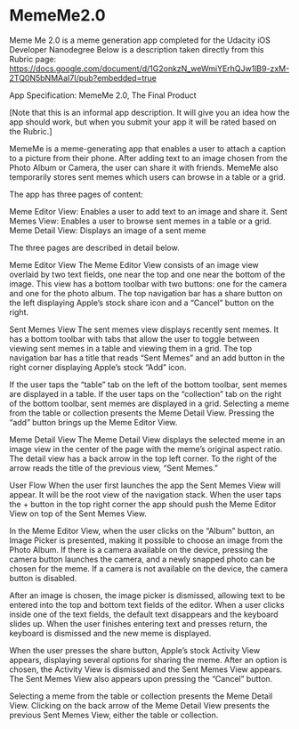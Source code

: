 # MemeMe2.0
Meme Me 2.0 is a meme generation app completed for the Udacity iOS Developer Nanodegree
Below is a description taken directly from this Rubric page:
https://docs.google.com/document/d/1G2onkzN_weWmiYErhQJw1lB9-zxM-2TQ0N5bNMAaI7I/pub?embedded=true

App Specification: MemeMe 2.0, The Final Product

[Note that this is an informal app description. It will give you an idea how the app should work, but when you submit your app it will be rated based on the Rubric.]


MemeMe is a meme-generating app that enables a user to attach a caption to a picture from their phone. After adding text to an image chosen from the Photo Album or Camera, the user can share it with friends. MemeMe also temporarily stores sent memes which users can browse in a table or a grid.


The app has three pages of content:


Meme Editor View: Enables a user to add text to an image and share it. 
Sent Memes View: Enables a user to browse sent memes in a table or a grid.
Meme Detail View: Displays an image of a sent meme

The three pages are described in detail below.

Meme Editor View
The Meme Editor View consists of an image view overlaid by two text fields, one near the top and one near the bottom of the image. This view has a bottom toolbar with two buttons: one for the camera and one for the photo album. The top navigation bar has a share button on the left displaying Apple’s stock share icon and a “Cancel” button on the right.


Sent Memes View
The sent memes view displays recently sent memes. It has a bottom toolbar with tabs that allow the user to toggle between viewing sent memes in a table and viewing them in a grid. The top navigation bar has a title that reads “Sent Memes” and an add button in the right corner displaying Apple’s stock “Add” icon.


If the user taps the “table” tab on the left of the bottom toolbar, sent memes are displayed in a table. If the user taps on the “collection” tab on the right of the bottom toolbar, sent memes are displayed in a grid. Selecting a meme from the table or collection presents the Meme Detail View. Pressing the “add” button brings up the Meme Editor View. 


Meme Detail View
The Meme Detail View displays the selected meme in an image view in the center of the page with the meme’s original aspect ratio. The detail view has a back arrow in the top left corner. To the right of the arrow reads the title of the previous view, “Sent Memes.”

User Flow
When the user first launches the app the Sent Memes View will appear. It will be the root view of the navigation stack. When the user taps the + button in the top right corner the app should push the Meme Editor View on top of the Sent Memes View.


In the Meme Editor View, when the user clicks on the “Album” button, an Image Picker is presented, making it possible to choose an image from the Photo Album. If there is a camera available on the device, pressing the camera button launches the camera, and a newly snapped photo can be chosen for the meme. If a camera is not available on the device, the camera button is disabled.


After an image is chosen, the image picker is dismissed, allowing text to be entered into the top and bottom text fields of the editor. When a user clicks inside one of the text fields, the default text disappears and the keyboard slides up. When the user finishes entering text and presses return, the keyboard is dismissed and the new meme is displayed.



When the user presses the share button, Apple’s stock Activity View appears, displaying several options for sharing the meme. After an option is chosen, the Activity View is dismissed and the Sent Memes View appears. The Sent Memes View also appears upon pressing the “Cancel” button.


Selecting a meme from the table or collection presents the Meme Detail View. Clicking on the  back arrow of the Meme Detail View presents the previous Sent Memes View, either the table or collection.
